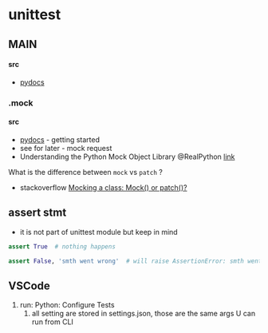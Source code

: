 # unittest

## MAIN

#### src

* [pydocs](https://docs.python.org/3/library/unittest.html)

### .mock

#### src

* [pydocs](https://docs.python.org/3/library/unittest.mock-examples.html?highlight=mock) - getting started
* see for later - mock request
* Understanding the Python Mock Object Library @RealPython [link](https://realpython.com/python-mock-library/)

What is the difference between `mock` vs `patch` ?

* stackoverflow  [Mocking a class: Mock\(\) or patch\(\)?](https://stackoverflow.com/questions/8180769/mocking-a-class-mock-or-patch)

## assert stmt

* it is not part of unittest module but keep in mind

```python
assert True  # nothing happens

assert False, 'smth went wrong'  # will raise AssertionError: smth went wrong
```

## VSCode

1. run: Python: Configure Tests
   1. all setting are stored in settings.json, those are the same args U can run from CLI

